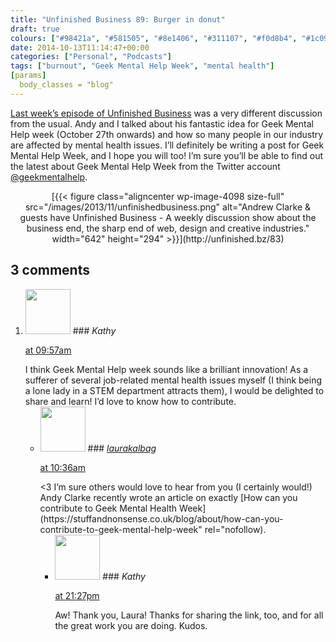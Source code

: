 ```yaml
---
title: "Unfinished Business 89: Burger in donut"
draft: true
colours: ["#98421a", "#581505", "#8e1406", "#311107", "#f0d8b4", "#1c0903", "#d5c9bf"]
date: 2014-10-13T11:14:47+00:00
categories: ["Personal", "Podcasts"]
tags: ["burnout", "Geek Mental Help Week", "mental health"]
[params]
  body_classes = "blog"
---
```


[Last week’s episode of Unfinished Business](http://unfinished.bz/89) was a very different discussion from the usual. Andy and I talked about his fantastic idea for Geek Mental Help week (October 27th onwards) and how so many people in our industry are affected by mental health issues. I’ll definitely be writing a post for Geek Mental Help Week, and I hope you will too! I’m sure you’ll be able to find out the latest about Geek Mental Help Week from the Twitter account [@geekmentalhelp](https://twitter.com/geekmentalhelp).

<p style="text-align: center;">[{{< figure class="aligncenter wp-image-4098 size-full" src="/images/2013/11/unfinishedbusiness.png" alt="Andrew Clarke &amp; guests have Unfinished Business - A weekly discussion show about the business end, the sharp end of web, design and creative industries." width="642" height="294" >}}](http://unfinished.bz/83)</p>


## 3 comments

<ol class="commentlist">
	<li class="comment even thread-even depth-1" id="li-comment-151412">
			<div class="comment-author vcard">
			<img alt='' src='https://secure.gravatar.com/avatar/2cb96c29c8bb3cd04a799c71a78c3635?s=72&amp;d=mm&amp;r=g' srcset='https://secure.gravatar.com/avatar/2cb96c29c8bb3cd04a799c71a78c3635?s=144&amp;d=mm&amp;r=g 2x' class='avatar avatar-72 photo' height='72' width='72' />
### <cite class="fn">Kathy</cite>
		</div>
		<aside class="comment-meta commentmetadata"><p><a href="#comment-151412"><time datetime="2016-10-11T09:57:13+00:00" pubdate class="published">
		 at <span class="hours">09:57am</span></time></a></p>
	</aside>
	<div class="comment-entry">
		I think Geek Mental Help week sounds like a brilliant innovation! As a sufferer of several job-related mental health issues myself (I think being a lone lady in a STEM department attracts them), I would be delighted to share and learn! I’d love to know how to contribute.
	</div>
	<ul class="children">
		<li class="comment byuser comment-author-laurakalbag bypostauthor odd alt depth-2" id="li-comment-151413">
			<div class="comment-author vcard">
			<img alt='' src='https://secure.gravatar.com/avatar/1fdeaf38709c0e27b603515b052903f6?s=72&amp;d=mm&amp;r=g' srcset='https://secure.gravatar.com/avatar/1fdeaf38709c0e27b603515b052903f6?s=144&amp;d=mm&amp;r=g 2x' class='avatar avatar-72 photo' height='72' width='72' />
### <cite class="fn"><a href='http://laurakalbag.wpengine.com' rel='external nofollow' class='url'>laurakalbag</a></cite>
		</div>
		<aside class="comment-meta commentmetadata"><p><a href="#comment-151413"><time datetime="2016-10-11T10:36:30+00:00" pubdate class="published">
		 at <span class="hours">10:36am</span></time></a></p>
	</aside>
	<div class="comment-entry">
		&lt;3 I’m sure others would love to hear from you (I certainly would!) Andy Clarke recently wrote an article on exactly [How can you contribute to Geek Mental Health Week](https://stuffandnonsense.co.uk/blog/about/how-can-you-contribute-to-geek-mental-help-week" rel="nofollow).
	</div>
	<ul class="children">
		<li class="comment even depth-3" id="li-comment-151817">
			<div class="comment-author vcard">
			<img alt='' src='https://secure.gravatar.com/avatar/2cb96c29c8bb3cd04a799c71a78c3635?s=72&amp;d=mm&amp;r=g' srcset='https://secure.gravatar.com/avatar/2cb96c29c8bb3cd04a799c71a78c3635?s=144&amp;d=mm&amp;r=g 2x' class='avatar avatar-72 photo' height='72' width='72' />
### <cite class="fn">Kathy</cite>
		</div>
		<aside class="comment-meta commentmetadata"><p><a href="#comment-151817"><time datetime="2016-10-19T21:27:31+00:00" pubdate class="published">
		 at <span class="hours">21:27pm</span></time></a></p>
	</aside>
	<div class="comment-entry">
		Aw! Thank you, Laura! Thanks for sharing the link, too, and for all the great work you are doing. Kudos.
		</div>

		



</li>
</ol>
